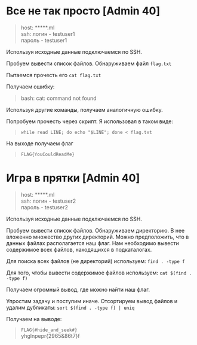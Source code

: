 Все не так просто [Admin 40]
=====================

>host: *****.ml  
ssh: логин - testuser1  
пароль - testuser1

Используя исходные данные подключаемся по SSH.

Пробуем вывести список файлов. Обнаруживаем файл ```flag.txt```

Пытаемся прочесть его ```cat flag.txt``` 

Получаем ошибку:
> bash: cat: command not found

Используя другие команды, получаем аналогичную ошибку.

Попробуем прочесть через скрипт. Я использовал в таком виде:

> ```while read LINE; do echo "$LINE"; done < flag.txt```

На выходе получаем флаг
> ```FLAG{YouCouldReadMe}```



Игра в прятки [Admin 40]
=====================

>host: *****.ml  
ssh: логин - testuser2  
пароль - testuser2

Используя исходные данные подключаемся по SSH.

Пробуем вывести список файлов. Обнаруживаем директорию. В нее вложенно множество других директорий.
Можно предположить, что в данных файлах располагается наш флаг. Нам необходимо вывести содержимое всех файлов, находящихся в подкаталогах.

Для поиска всех файлов (не директорий) используем:
```find . -type f```

Для того, чтобы вывести содержимое файлов используем:
```cat $(find . -type f)```

Получаем огромный вывод, где можно найти наш флаг.

Упростим задачу и поступим иначе. Отсортируем вывод файлов и удалим дубликаты:
```sort $(find . -type f) | uniq```

Получаем на выводе:
> ```FLAG{#hide_and_seek#}```  
yhglnpepr{2965&86t7}f
